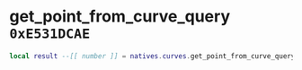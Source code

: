 # get_point_from_curve_query `0xE531DCAE`

```lua
local result --[[ number ]] = natives.curves.get_point_from_curve_query(_unk0 --[[ number ]], _unk1 --[[ number ]], _unk2 --[[ number ]])
```